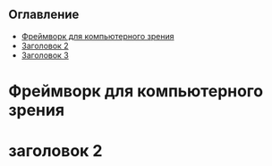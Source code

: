 ## Оглавление
- [Фреймворк для компьютерного зрения](#Фреймворк-для-компьютерного-зрения)
- [Заголовок 2](#заголовок-2)
- [Заголовок 3](#заголовок-3)

# Фреймворк для компьютерного зрения


# заголовок 2